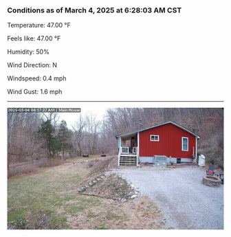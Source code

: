 ### Conditions as of March 4, 2025 at 6:28:03 AM CST 

Temperature: 47.00 &deg;F

Feels like: 47.00 &deg;F

Humidity: 50%

Wind Direction: N

Windspeed: 0.4 mph

Wind Gust: 1.6 mph

---

<img src="./images/latest.jpeg"/>

